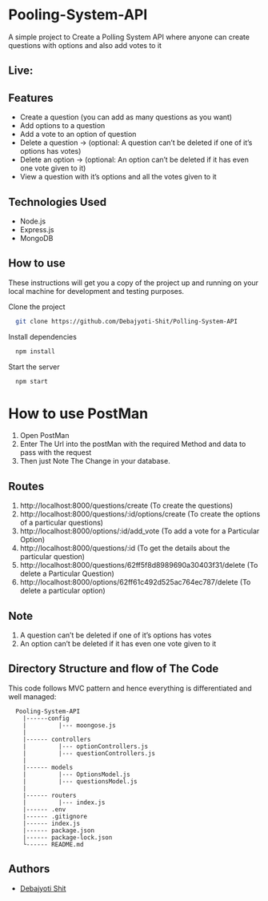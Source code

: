 
# Pooling-System-API
A simple project to Create a Polling System API where anyone can create questions with options and also add votes to it

## Live: 

## Features

- Create a question (you can add as many questions as you want)
- Add options to a question
- Add a vote to an option of question
- Delete a question → (optional: A question can’t be deleted if one of it’s options has votes)
- Delete an option → (optional: An option can’t be deleted if it has even one vote given to it)
- View a question with it’s options and all the votes given to it


## Technologies Used

- Node.js
- Express.js
- MongoDB 


## How to use

These instructions will get you a copy of the project up and running on your local machine for development and testing purposes.


Clone the project

```bash
  git clone https://github.com/Debajyoti-Shit/Polling-System-API
```

Install dependencies

```bash
  npm install
```

Start the server

```bash
  npm start
```

# How to use PostMan
1. Open PostMan
2. Enter The Url into the postMan with the required Method and data to pass with the request
3. Then just Note The Change in your database.

## Routes
1. http://localhost:8000/questions/create (To create the questions)
2. http://localhost:8000/questions/:id/options/create (To create the options of a particular questions)
3. http://localhost:8000/options/:id/add_vote (To add a vote for a Particular Option)
4. http://localhost:8000/questions/:id (To get the details about the particular question)
5. http://localhost:8000/questions/62ff5f8d8989690a30403f31/delete (To delete a Particular Question)
6. http://localhost:8000/options/62ff61c492d525ac764ec787/delete (To delete a particular option)

## Note
1. A question can’t be deleted if one of it’s options has votes
2. An option can’t be deleted if it has even one vote given to it




## Directory Structure and flow of The Code
This code follows MVC pattern and hence everything is differentiated and well managed:

      Pooling-System-API
        |------config
        |         |--- moongose.js
        |             
        |------ controllers
        |         |--- optionControllers.js
        |         |--- questionControllers.js
        |
        |------ models
        |         |--- OptionsModel.js
        |         |--- questionsModel.js
        |          
        |------ routers
        |         |--- index.js
        |------ .env
        |------ .gitignore
        |------ index.js
        |------ package.json
        |------ package-lock.json
        └------ README.md


## Authors

- [Debajyoti Shit](https://github.com/Debajyoti-Shit/)


